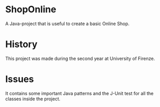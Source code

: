 # ShopOnline
A Java-project that is useful to create a basic Online Shop.
# History
This project was made during the second year at University of Firenze.
# Issues
It contains some important Java patterns and the J-Unit test for all the classes inside the project.

